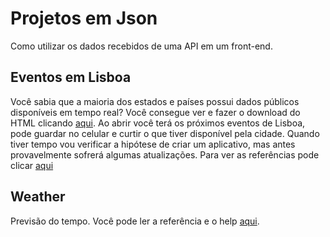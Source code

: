 # Projetos em Json

Como utilizar os dados recebidos de uma API em um front-end.

## Eventos em Lisboa

Você sabia que a maioria dos estados e países possui dados públicos disponíveis em tempo real? Você consegue ver e fazer o download do HTML clicando [aqui](https://github.com/andreddias/json_projects/blob/master/lisboa.html). Ao abrir você terá os próximos eventos de Lisboa, pode guardar no celular e curtir o que tiver disponível pela cidade. Quando tiver tempo vou verificar a hipótese de criar um aplicativo, mas antes provavelmente sofrerá algumas atualizações. Para ver as referências pode clicar [aqui](http://lisboaaberta.cm-lisboa.pt/index.php/pt/turismo-e-lazer)

## Weather

Previsão do tempo. Você pode ler a referência e o help [aqui](https://openweathermap.org/appid).
